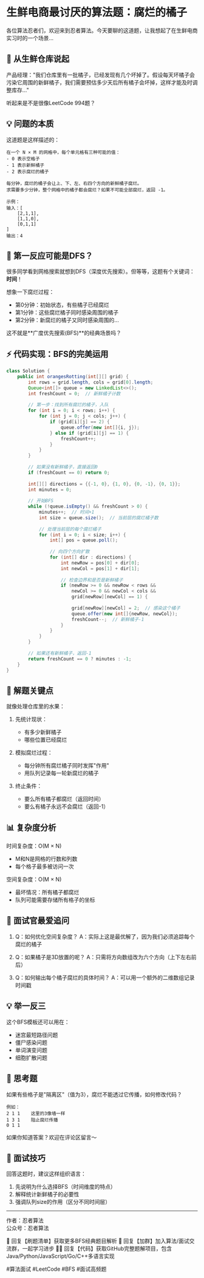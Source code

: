 # 生鲜电商最讨厌的算法题：腐烂的橘子

各位算法忍者们，欢迎来到忍者算法。今天要聊的这道题，让我想起了在生鲜电商实习时的一个场景...

## 🍊 从生鲜仓库说起

产品经理："我们仓库里有一批橘子，已经发现有几个坏掉了。假设每天坏橘子会污染它周围的新鲜橘子，我们需要预估多少天后所有橘子会坏掉，这样才能及时调整库存..."

听起来是不是很像LeetCode 994题？

## 💡 问题的本质

这道题是这样描述的：
```
在一个 N × M 的网格中，每个单元格有三种可能的值：
- 0 表示空格子
- 1 表示新鲜橘子
- 2 表示腐烂的橘子

每分钟，腐烂的橘子会让上、下、左、右四个方向的新鲜橘子腐烂。
求需要多少分钟，整个网格中的橘子都会腐烂？如果不可能全部腐烂，返回 -1。

示例：
输入：[
    [2,1,1],
    [1,1,0],
    [0,1,1]
]
输出：4
```

## 🤔 第一反应可能是DFS？

很多同学看到网格搜索就想到DFS（深度优先搜索）。但等等，这题有个关键词：**时间**！

想象一下腐烂过程：
- 第0分钟：初始状态，有些橘子已经腐烂
- 第1分钟：这些腐烂橘子同时感染周围的橘子
- 第2分钟：新腐烂的橘子又同时感染周围的...

这不就是**广度优先搜索(BFS)**的经典场景吗？

## ⚡ 代码实现：BFS的完美运用

```java
class Solution {
    public int orangesRotting(int[][] grid) {
        int rows = grid.length, cols = grid[0].length;
        Queue<int[]> queue = new LinkedList<>();
        int freshCount = 0;  // 新鲜橘子计数
        
        // 第一步：找到所有腐烂的橘子，入队
        for (int i = 0; i < rows; i++) {
            for (int j = 0; j < cols; j++) {
                if (grid[i][j] == 2) {
                    queue.offer(new int[]{i, j});
                } else if (grid[i][j] == 1) {
                    freshCount++;
                }
            }
        }
        
        // 如果没有新鲜橘子，直接返回0
        if (freshCount == 0) return 0;
        
        int[][] directions = {{-1, 0}, {1, 0}, {0, -1}, {0, 1}};
        int minutes = 0;
        
        // 开始BFS
        while (!queue.isEmpty() && freshCount > 0) {
            minutes++;  // 时间+1
            int size = queue.size();  // 当前层的腐烂橘子数
            
            // 处理当前层的每个腐烂橘子
            for (int i = 0; i < size; i++) {
                int[] pos = queue.poll();
                
                // 向四个方向扩散
                for (int[] dir : directions) {
                    int newRow = pos[0] + dir[0];
                    int newCol = pos[1] + dir[1];
                    
                    // 检查边界和是否是新鲜橘子
                    if (newRow >= 0 && newRow < rows && 
                        newCol >= 0 && newCol < cols && 
                        grid[newRow][newCol] == 1) {
                        
                        grid[newRow][newCol] = 2;  // 感染这个橘子
                        queue.offer(new int[]{newRow, newCol});
                        freshCount--;  // 新鲜橘子-1
                    }
                }
            }
        }
        
        // 如果还有新鲜橘子，返回-1
        return freshCount == 0 ? minutes : -1;
    }
}
```

## 🎯 解题关键点

就像处理仓库里的水果：

1. 先统计现状：
   - 有多少新鲜橘子
   - 哪些位置已经腐烂

2. 模拟腐烂过程：
   - 每分钟所有腐烂橘子同时发挥"作用"
   - 用队列记录每一轮新腐烂的橘子

3. 终止条件：
   - 要么所有橘子都腐烂（返回时间）
   - 要么有橘子永远不会腐烂（返回-1）

## 📊 复杂度分析

时间复杂度：O(M × N)
- M和N是网格的行数和列数
- 每个格子最多被访问一次

空间复杂度：O(M × N)
- 最坏情况：所有橘子都腐烂
- 队列可能需要存储所有格子的坐标

## 🎯 面试官最爱追问

1. Q：如何优化空间复杂度？
   A：实际上这是最优解了，因为我们必须追踪每个腐烂的橘子

2. Q：如果橘子是3D放置的呢？
   A：只需将方向数组改为六个方向（上下左右前后）

3. Q：如何输出每个橘子腐烂的具体时间？
   A：可以用一个额外的二维数组记录时间戳

## 💡 举一反三

这个BFS模板还可以用在：
- 迷宫最短路径问题
- 僵尸感染问题
- 单词演变问题
- 细胞扩散问题

## 🎁 思考题

如果有些格子是"隔离区"（值为3），腐烂不能透过它传播，如何修改代码？

```
例如：
2 1 1    这里的3像墙一样
1 3 1    阻止腐烂传播
0 1 1
```

如果你知道答案？欢迎在评论区留言～

## 📝 面试技巧

回答这题时，建议这样组织语言：
1. 先说明为什么选择BFS（时间维度的特点）
2. 解释统计新鲜橘子的必要性
3. 强调队列size的作用（区分不同时间层）

---
作者：忍者算法  
公众号：忍者算法

🎯 回复【刷题清单】获取更多BFS经典题目解析
👥 回复【加群】加入算法/面试交流群，一起学习进步
🧑‍💻 回复【代码】获取GitHub完整题解项目，包含Java/Python/JavaScript/Go/C++多语言实现

#算法面试 #LeetCode #BFS #面试高频题